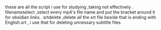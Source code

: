 these are all the script i use for studying ,taking not effectively . 
filenameselect ,select every mp4's file name and put the bracket  around it for obsidian links .
srtdelete ,delete all the srt file beside that is ending with English.srt  , i use that for deleting unnessary subtitle files 
